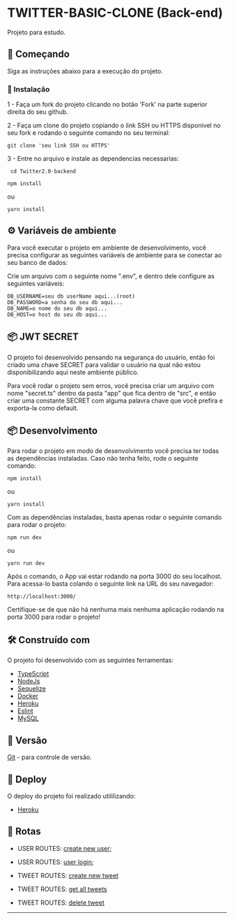 # TWITTER-BASIC-CLONE (Back-end)

Projeto para estudo.

## 🚀 Começando

Siga as instruções abaixo para a execução do projeto.

### 🔧 Instalação

1 -
  Faça um fork do projeto clicando no botão 'Fork' na parte superior direita do seu github.

2 -
   Faça um clone do projeto copiando o link SSH ou HTTPS disponivel no seu fork e rodando o seguinte comando no seu terminal:
   ```
   git clone 'seu link SSH ou HTTPS'
   ```
3 -
  Entre no arquivo e instale as dependencias necessarias:
  ```
   cd Twitter2.0-backend
  ```
   ```
   npm install
  ```
  ou
   ```
   yarn install
  ```

## ⚙️ Variáveis de ambiente

Para você executar o projeto em ambiente de desenvolvimento, você precisa configurar as seguintes variáveis de ambiente para se conectar ao seu banco de dados:


Crie um arquivo com o seguinte nome ".env", e dentro dele configure as seguintes variáveis:
```
DB_USERNAME=seu db userName aqui...(root)
DB_PASSWORD=a senha do seu db aqui...
DB_NAME=o nome do seu db aqui...
DB_HOST=o host do seu db aqui...
```
## 📦 JWT SECRET

 O projeto foi desenvolvido pensando na segurança do usuário, então foi criado uma chave SECRET para validar o usuário na qual não estou disponibilizando 
 aqui neste ambiente público.
 
 Para você rodar o projeto sem erros, você precisa criar um arquivo com nome "secret.ts" dentro da pasta "app" que fica dentro de "src", e então
 criar uma constante SECRET com alguma palavra chave que você prefira e exporta-la como default.

## 📦 Desenvolvimento

Para rodar o projeto em modo de desenvolvimento você precisa ter todas as dependências instaladas.
Caso não tenha feito, rode o seguinte comando:

```
npm install
```
ou
```
yarn install
```
Com as dependências instaladas, basta apenas rodar o seguinte comando para rodar o projeto:
```
npm run dev
```
ou 
```
yarn run dev
```
Após o comando, o App vai estar rodando na porta 3000 do seu localhost.
Para acessa-lo basta colando o seguinte link na URL do seu navegador:
```
http://localhost:3000/
```
Certifique-se de que não há nenhuma mais nenhuma aplicação rodando na porta 3000 para rodar o projeto!
## 🛠️ Construído com

O projeto foi desenvolvido com as seguintes ferramentas:

* [TypeScript](https://www.typescriptlang.org/)
* [NodeJs](https://nodejs.org/en/)
* [Sequelize](https://sequelize.org/)
* [Docker](https://www.docker.com/)
* [Heroku](https://dashboard.heroku.com/)
* [Eslint](https://eslint.org/)
* [MySQL](https://www.mysql.com/)

## 📌 Versão

[Git](https://git-scm.com/) - para controle de versão.

## 🚀 Deploy
O deploy do projeto foi realizado utililizando:
* [Heroku](https://dashboard.heroku.com/)

## 📌 Rotas

* USER ROUTES: [create new user](https://twitter-clone-bac-kend.herokuapp.com/user/create);
* USER ROUTES: [user login](https://twitter-clone-bac-kend.herokuapp.com/user/login);

* TWEET ROUTES: [create new tweet](https://twitter-clone-bac-kend.herokuapp.com/tweet/create)
* TWEET ROUTES: [get all tweets](https://twitter-clone-bac-kend.herokuapp.com/tweet)
* TWEET ROUTES: [delete tweet](https://twitter-clone-bac-kend.herokuapp.com/tweet/:id)

---

